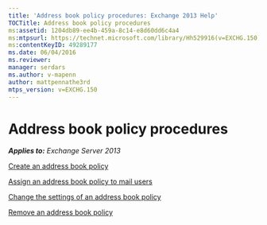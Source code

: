 ```yaml
---
title: 'Address book policy procedures: Exchange 2013 Help'
TOCTitle: Address book policy procedures
ms:assetid: 1204db89-ee4b-459a-8c14-e8d60dd6c4a4
ms:mtpsurl: https://technet.microsoft.com/library/Hh529916(v=EXCHG.150)
ms:contentKeyID: 49289177
ms.date: 06/04/2016
ms.reviewer: 
manager: serdars
ms.author: v-mapenn
author: mattpennathe3rd
mtps_version: v=EXCHG.150
---
```


# Address book policy procedures

_**Applies to:** Exchange Server 2013_

[Create an address book policy](https://docs.microsoft.com/en-us/exchange/address-books/address-book-policies/create-an-address-book-policy)

[Assign an address book policy to mail users](https://docs.microsoft.com/en-us/exchange/address-books/address-book-policies/assign-an-address-book-policy-to-mail-users)

[Change the settings of an address book policy](https://docs.microsoft.com/en-us/exchange/address-books/address-book-policies/change-the-settings-of-an-address-book-policy)

[Remove an address book policy](https://docs.microsoft.com/en-us/exchange/address-books/address-book-policies/remove-an-address-book-policy)
